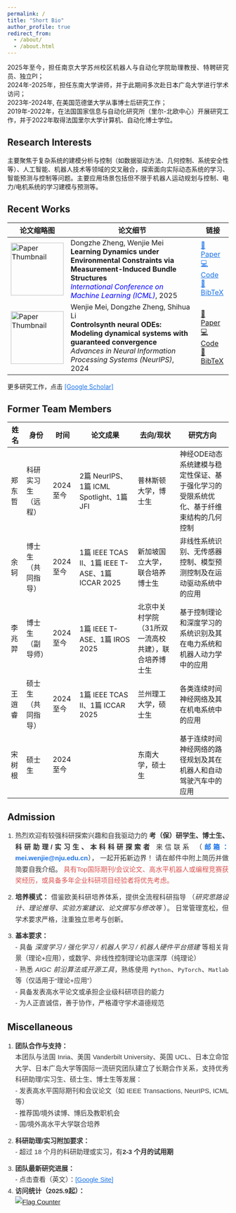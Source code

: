 ```yaml
---
permalink: /
title: "Short Bio"
author_profile: true
redirect_from: 
  - /about/
  - /about.html
---
```




<div align="justify">
2025年至今，担任南京大学苏州校区机器人与自动化学院助理教授、特聘研究员、独立PI；<br>
2024年-2025年，担任东南大学讲师，并于此期间多次赴日本广岛大学进行学术访问；<br>
2023年-2024年, 在美国范德堡大学从事博士后研究工作；<br>
2019年-2022年，在法国国家信息与自动化研究所（里尔-北欧中心）开展研究工作，并于2022年取得法国里尔大学计算机、自动化博士学位。
</div>


Research Interests
------
<div align="justify">
主要聚焦于复杂系统的建模分析与控制（如数据驱动方法、几何控制、系统安全性等）、人工智能、机器人技术等领域的交叉融合，探索面向实际动态系统的学习、智能预测与控制等问题。主要应用场景包括但不限于机器人运动规划与控制、电力/电机系统的学习建模与预测等。
</div>




Recent Works
------
<table>
  <thead>
    <tr>
      <th>论文缩略图</th>
      <th>论文细节 </th>
      <th>链接</th>
    </tr>
  </thead>
  <tbody>
    <tr>
      <td><img src="xxx" alt="Paper Thumbnail" width="120"></td>
      <td>
        Dongzhe Zheng, Wenjie Mei<br>
        <strong> Learning Dynamics under Environmental Constraints via Measurement-Induced Bundle Structures </strong><br>
       <em style="color:blue;">International Conference on Machine Learning (ICML)</em>, 2025
      </td>
      <td>
       <a href="https://arxiv.org/pdf/2505.19521" target="_blank" style="color:#1a73e8; text-decoration:underline;">📄 Paper</a> <br>
       <a href="https://github.com/ContinuumCoder/Measurement-Induced-Bundle-for-Learning-Dynamics/" target="_blank" style="color:#1a73e8; text-decoration:underline;">💻 Code</a> <br>
       <a href="https://scholar.googleusercontent.com/scholar.bib?q=info:8ExC1i3B-UgJ:scholar.google.com/&output=citation&scisdr=CgJIhpi7ENTVnW93eqk:AAZF9b8AAAAAaK5xYqlF1HYizgJeygk9jcc3HEU&scisig=AAZF9b8AAAAAaK5xmmSOiCOZlrPllV8qbsjnwQ&scisf=4&ct=citation&cd=-1&hl=en" target="_blank" style="color:#1a73e8; text-decoration:underline;">📑 BibTeX</a>
      </td>
    </tr>
    <tr>
      <td><img src="xxx" alt="Paper Thumbnail" width="120"></td>
      <td>
          Wenjie Mei, Dongzhe Zheng, Shihua Li<br>
        <strong> Controlsynth neural ODEs: Modeling dynamical systems with guaranteed convergence </strong><br>
        <em>Advances in Neural Information Processing Systems (NeurIPS)</em>, 2024
      </td>
      <td>
        <a href="xxx">📄 Paper</a> <br>  
        <a href="xxx">💻 Code</a> <br>  
        <a href="xxx">📑 BibTeX</a>
      </td>
    </tr>
  </tbody>
</table>

更多研究工作，点击 <a href="https://scholar.google.com/citations?user=1P8cYogAAAAJ&hl=zh-CN" target="_blank" style="color:#1a73e8; text-decoration:underline;">[Google Scholar]</a>



Former Team Members
------
<table>
  <thead>
    <tr>
      <th>姓名</th>
      <th>身份</th>
      <th>时间</th>
      <th>论文成果</th>
      <th>去向/现状</th>
      <th>研究方向</th>
    </tr>
  </thead>
  <tbody>
    <tr>
      <td>郑东哲</td>
      <td>科研实习生（远程）</td>
      <td>2024至今</td>
      <td>2篇 NeurIPS、1篇 ICML Spotlight、1篇 JFI</td>
      <td>普林斯顿大学，博士生</td>
      <td>神经ODE动态系统建模与稳定性保证、基于强化学习的受限系统优化、基于纤维束结构的几何控制</td>
    </tr>
    <tr>
      <td>余轲</td>
      <td>博士生（共同指导）</td>
      <td>2024至今</td>
      <td>1篇 IEEE TCAS II、1篇 IEEE T-ASE、1篇 ICCAR 2025</td>
      <td>新加坡国立大学，联合培养博士生 </td>
      <td>非线性系统识别、无传感器控制、模型预测控制及在运动驱动系统中的应用</td>
    </tr>
    <tr>
      <td>李兆羿</td>
      <td>博士生（副导师）</td>
      <td>2024至今</td>
      <td>1篇 IEEE T-ASE、1篇 IROS 2025</td>
      <td>北京中关村学院（31所双一流高校共建），联合培养博士生 </td>
      <td>基于控制理论和深度学习的系统识别及其在电力系统和机器人动力学中的应用</td>
    </tr>
    <tr>
      <td>王逍睿</td>
      <td>硕士生（共同指导）</td>
      <td>2024至今</td>
      <td>1篇 IEEE TCAS II、1篇 ICCAR 2025</td>
      <td>兰州理工大学，硕士生 </td>
      <td>各类连续时间神经网络及其在机电系统中的应用</td>
    </tr>
    <tr>
      <td>宋树根</td>
      <td>硕士生</td>
      <td>2024至今</td>
      <td> </td>
      <td>东南大学，硕士生 </td>
      <td>基于连续时间神经网络的路径规划及其在机器人和自动驾驶汽车中的应用</td>
    </tr>
  </tbody>
</table>


Admission 
------ 
<div align="justify" style="line-height:1.7; font-family: Arial, sans-serif; font-size: 15px; color:#333;"> 
  <ol style="padding-left: 18px;"> 
  <li style="margin-bottom: 12px;"> 
    热烈欢迎有较强科研探索兴趣和自我驱动力的 <strong>考（保）研学生、博士生、科研助理/实习生、本科科研探索者</strong> 来信联系 （<strong style="color:#1a73e8;">邮箱：<a href="mailto:mei.wenjie@nju.edu.cn" style="color:#1a73e8; text-decoration:none;">mei.wenjie@nju.edu.cn</a></strong>）， 一起开拓新边界！
    请在邮件中附上简历并做简要自我介绍。 
    <span style="color:#d9534f; font-weight: 500;">具有Top国际期刊/会议论文、高水平机器人或编程竞赛获奖经历，或具备多年企业科研项目经验者将优先考虑。</span> 
  </li> 
    <li style="margin-bottom: 12px;"> <strong>培养模式：</strong> 借鉴欧美科研培养体系，提供全流程科研指导 （<em>研究思路设计、理论推导、实验方案建议、论文撰写与修改等 </em>）。 日常管理宽松，但学术要求严格，注重独立思考与创新。 
    </li> 
    <li> <strong>基本要求：</strong><br> 
      - 具备 <em>深度学习 / 强化学习 / 机器人学习 / 机器人硬件平台搭建 </em> 等相关背景（理论+应用），或数学、非线性控制理论功底深厚（纯理论）<br> 
      - 熟悉 <em>AIGC 前沿算法或开源工具</em>，熟练使用 <code>Python</code>、<code>PyTorch</code>、<code>Matlab</code> 等（仅适用于“理论+应用”）<br> 
      - 具备发表高水平论文或承担企业级科研项目的能力<br> 
      - 为人正直诚信，善于协作，严格遵守学术道德规范 
    </li> 
  </ol> 
</div>



Miscellaneous 
------ 
<div align="justify" style="line-height:1.7; font-family: Arial, sans-serif; font-size: 15px; color:#333;"> 
  <ol style="padding-left: 18px;"> 
  <li style="margin-bottom: 12px;"> 
     <strong>团队合作与支持：</strong><br>  本团队与法国 Inria、美国 Vanderbilt University、英国 UCL、日本立命馆大学、日本广岛大学等国际一流研究团队建立了长期合作关系，支持优秀科研助理/实习生、硕士生、博士生等发展：<br> 
    - 发表高水平国际期刊和会议论文（如 IEEE Transactions, NeurIPS, ICML 等） <br> 
    - 推荐国/境外读博、博后及教职机会 <br> 
    - 国/境外高水平大学联合培养 
  </li> 
    <li style="margin-bottom: 12px;"> <strong>科研助理/实习附加要求：</strong><br>   - 超过 18 个月的科研助理或实习，有<strong>2-3 个月的试用期</strong>
    </li> 
    <li> <strong>团队最新研究进展：</strong><br> 
       - 点击查看（英文）：<a href="https://sites.google.com/site/wenjiewind" target="_blank" style="color:#1a73e8; text-decoration:underline;">[Google Site]</a>
    </li> 
     <li> <strong>访问统计（2025.9起）：</strong><br> 
      <a href="https://info.flagcounter.com/FqRa"><img src="https://s01.flagcounter.com/map/FqRa/size_m/txt_000000/border_CCCCCC/pageviews_1/viewers_0/flags_0/" alt="Flag Counter" border="0"></a>
    </li> 
  </ol> 
</div>




